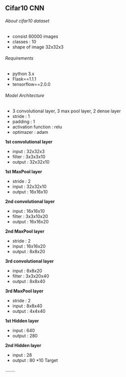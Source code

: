 ## Cifar10 CNN

###### About cifar10 dataset
* consist 60000 images
* classes : 10
* shape of image 32x32x3

###### Requirements
* python 3.x
* Flask==1.1.1
* tensorflow==2.0.0

###### Model Architecture
* 3 convolutional layer, 3 max pool layer, 2 dense layer
* stride : 1
* padding : 1
* activation function : relu
* optimazer : adam

**1st convolutional layer**
* input : 32x32x3
* filter : 3x3x3x10 
* output : 32x32x10

**1st MaxPool layer**
* stride : 2
* input : 32x32x10
* output : 16x16x10

**2nd convolutional layer**
* input : 16x16x10
* filter : 3x3x10x20 
* output : 16x16x20

**2nd MaxPool layer**
* stride : 2
* input : 16x16x20
* output : 8x8x20

**3rd convolutional layer**
* input : 8x8x20
* filter : 3x3x20x40 
* output : 8x8x40

**3rd MaxPool layer**
* stride : 2
* input : 8x8x40
* output : 4x4x40

**1st Hidden layer**
* input : 640
* output : 280

**2nd Hidden layer**
* input : 28
* output : 80
*10 Target

........



